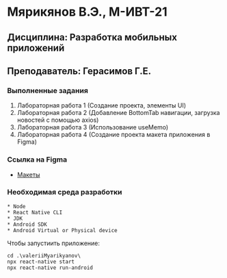 # Мярикянов В.Э., М-ИВТ-21
## Дисциплина: Разработка мобильных приложений
## Преподаватель: Герасимов Г.Е.

### Выполненные задания

1. Лабораторная работа 1 (Создание проекта, элементы UI)
2. Лабораторная работа 2 (Добавление BottomTab навигации, загрузка новостей с помощью axios)
3. Лабораторная работа 3 (Использование useMemo)
4. Лабораторная работа 4 (Создание проекта макета приложения в Figma)

### Сcылка на Figma

- [Макеты](https://www.figma.com/file/mhZUiszAMLffDNTFooZ1xG/Myarikyanov-Valerii-%2F-Mobile-app?node-id=15%3A3&t=roA1EEHCYJqMif6q-0)

### Необходимая среда разработки
    * Node
    * React Native CLI
    * JDK
    * Android SDK
    * Android Virtual or Physical device

Чтобы запустиить приложение:
```
cd .\valeriiMyarikyanov\  
npx react-native start
npx react-native run-android
```